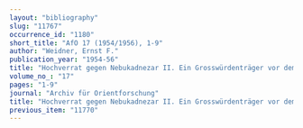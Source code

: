 ```yaml
---
layout: "bibliography"
slug: "11767"
occurrence_id: "1180"
short_title: "AfO 17 (1954/1956), 1-9"
author: "Weidner, Ernst F."
publication_year: "1954-56"
title: "Hochverrat gegen Nebukadnezar II. Ein Grosswürdenträger vor dem Königsgericht"
volume_no_: "17"
pages: "1-9"
journal: "Archiv für Orientforschung"
title: "Hochverrat gegen Nebukadnezar II. Ein Grosswürdenträger vor dem Königsgericht"
previous_item: "11770"
---
```

